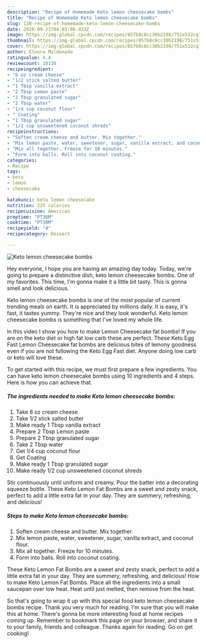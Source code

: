 ```yaml
---
description: "Recipe of Homemade Keto lemon cheesecake bombs"
title: "Recipe of Homemade Keto lemon cheesecake bombs"
slug: 120-recipe-of-homemade-keto-lemon-cheesecake-bombs
date: 2020-09-21T04:03:08.933Z
image: https://img-global.cpcdn.com/recipes/857b8c8cc30b2198/751x532cq70/keto-lemon-cheesecake-bombs-recipe-main-photo.jpg
thumbnail: https://img-global.cpcdn.com/recipes/857b8c8cc30b2198/751x532cq70/keto-lemon-cheesecake-bombs-recipe-main-photo.jpg
cover: https://img-global.cpcdn.com/recipes/857b8c8cc30b2198/751x532cq70/keto-lemon-cheesecake-bombs-recipe-main-photo.jpg
author: Elnora Maldonado
ratingvalue: 4.4
reviewcount: 10138
recipeingredient:
- "6 oz cream cheese"
- "1/2 stick salted butter"
- "1 Tbsp vanilla extract"
- "2 Tbsp Lemon paste"
- "2 Tbsp granulated sugar"
- "2 Tbsp water"
- "1/4 cup coconut flour"
- " Coating"
- "1 Tbsp granulated sugar"
- "1/2 cup unsweetened coconut shreds"
recipeinstructions:
- "Soften cream cheese and butter. Mix together."
- "Mix lemon paste, water, sweetener, sugar, vanilla extract, and coconut flour."
- "Mix all together. Freeze for 10 minutes."
- "Form into balls. Roll into coconut coating."
categories:
- Recipe
tags:
- keto
- lemon
- cheesecake

katakunci: keto lemon cheesecake 
nutrition: 225 calories
recipecuisine: American
preptime: "PT36M"
cooktime: "PT30M"
recipeyield: "4"
recipecategory: Dessert

---
```



![Keto lemon cheesecake bombs](https://img-global.cpcdn.com/recipes/857b8c8cc30b2198/751x532cq70/keto-lemon-cheesecake-bombs-recipe-main-photo.jpg)

Hey everyone, I hope you are having an amazing day today. Today, we're going to prepare a distinctive dish, keto lemon cheesecake bombs. One of my favorites. This time, I'm gonna make it a little bit tasty. This is gonna smell and look delicious.

Keto lemon cheesecake bombs is one of the most popular of current trending meals on earth. It is appreciated by millions daily. It is easy, it's fast, it tastes yummy. They're nice and they look wonderful. Keto lemon cheesecake bombs is something that I've loved my whole life.

In this video I show you how to make Lemon Cheesecake fat bombs! If you are on the keto diet or high fat low carb these are perfect. These Keto Egg Fast Lemon Cheesecake fat bombs are delicious bites of lemony goodness even if you are not following the Keto Egg Fast diet. Anyone doing low carb or keto will love these.


To get started with this recipe, we must first prepare a few ingredients. You can have keto lemon cheesecake bombs using 10 ingredients and 4 steps. Here is how you can achieve that.

<!--inarticleads1-->

##### The ingredients needed to make Keto lemon cheesecake bombs:

1. Take 6 oz cream cheese
1. Take 1/2 stick salted butter
1. Make ready 1 Tbsp vanilla extract
1. Prepare 2 Tbsp Lemon paste
1. Prepare 2 Tbsp granulated sugar
1. Take 2 Tbsp water
1. Get 1/4 cup coconut flour
1. Get  Coating
1. Make ready 1 Tbsp granulated sugar
1. Make ready 1/2 cup unsweetened coconut shreds


Stir continuously until uniform and creamy. Pour the batter into a decorating squeeze bottle. These Keto Lemon Fat Bombs are a sweet and zesty snack, perfect to add a little extra fat in your day. They are summery, refreshing, and delicious! 

<!--inarticleads2-->

##### Steps to make Keto lemon cheesecake bombs:

1. Soften cream cheese and butter. Mix together.
1. Mix lemon paste, water, sweetener, sugar, vanilla extract, and coconut flour.
1. Mix all together. Freeze for 10 minutes.
1. Form into balls. Roll into coconut coating.


These Keto Lemon Fat Bombs are a sweet and zesty snack, perfect to add a little extra fat in your day. They are summery, refreshing, and delicious! How to make Keto Lemon Fat Bombs. Place all the ingredients into a small saucepan over low heat. Heat until just melted, then remove from the heat. 

So that's going to wrap it up with this special food keto lemon cheesecake bombs recipe. Thank you very much for reading. I'm sure that you will make this at home. There's gonna be more interesting food at home recipes coming up. Remember to bookmark this page on your browser, and share it to your family, friends and colleague. Thanks again for reading. Go on get cooking!
